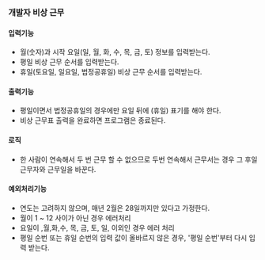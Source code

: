 ### 개발자 비상 근무



#### 입력기능

- 월(숫자)과 시작 요일(일, 월, 화, 수, 목, 금, 토) 정보를 입력받는다.
- 평일 비상 근무 순서를 입력받는다.
- 휴일(토요일, 일요일, 법정공휴일) 비상 근무 순서를 입력받는다.

#### 출력기능

- 평일이면서 법정공휴일의 경우에만 요일 뒤에 (휴일) 표기를 해야 한다.
- 비상 근무표 출력을 완료하면 프로그램은 종료된다.

#### 로직

- 한 사람이 연속해서 두 번 근무 할 수 없으므로 두번 연속해서 근무서는 경우 그 후일 근무자와 근무일을 바꾼다.

#### 예외처리기능

- 연도는 고려하지 않으며, 매년 2월은 28일까지만 있다고 가정한다.
- 월이 1 ~ 12 사이가 아닌 경우 에러처리
- 요일이 ,월,화,수, 목, 금, 토, 일, 이외인 경우 에러 처리
- 평일 순번 또는 휴일 순번의 입력 값이 올바르지 않은 경우, '평일 순번'부터 다시 입력 받는다.



